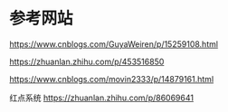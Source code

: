 # 参考网站

<https://www.cnblogs.com/GuyaWeiren/p/15259108.html>

<https://zhuanlan.zhihu.com/p/453516850>

<https://www.cnblogs.com/movin2333/p/14879161.html>

红点系统 <https://zhuanlan.zhihu.com/p/86069641>
